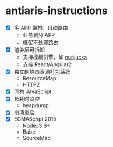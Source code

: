 # antiaris-instructions

- [x] 多 APP 架构，自动路由
  + 业务划分 APP
  + 框架不处理路由
- [x] 渲染层可拆卸
  + 支持模板引擎，如 [nunjucks](https://mozilla.github.io/nunjucks/)
  + 支持 React/Angular2 
- [x] 独立的静态资源打包系统
  + ResourceMap
  + HTTP2
- [x] 同构 JavaScript
- [x] 长耗时监控
  + heapdump
- [x] 崩溃重启
- [x] ECMAScript 2015
  + NodeJS 6+
  + Babel
  + SourceMap

